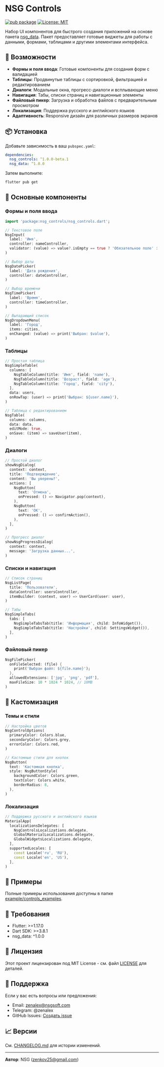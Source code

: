 # NSG Controls

[![pub package](https://img.shields.io/pub/v/nsg_controls.svg)](https://pub.dev/packages/nsg_controls)
[![License: MIT](https://img.shields.io/badge/License-MIT-yellow.svg)](https://opensource.org/licenses/MIT)

Набор UI компонентов для быстрого создания приложений на основе пакета [nsg_data](https://pub.dev/packages/nsg_data). Пакет предоставляет готовые виджеты для работы с данными, формами, таблицами и другими элементами интерфейса.

## 🚀 Возможности

- **Формы и поля ввода**: Готовые компоненты для создания форм с валидацией
- **Таблицы**: Продвинутые таблицы с сортировкой, фильтрацией и редактированием
- **Диалоги**: Модальные окна, прогресс-диалоги и всплывающие меню
- **Навигация**: Табы, списки страниц и навигационные элементы
- **Файловый пикер**: Загрузка и обработка файлов с предварительным просмотром
- **Локализация**: Поддержка русского и английского языков
- **Адаптивность**: Responsive дизайн для различных размеров экранов

## 📦 Установка

Добавьте зависимость в ваш `pubspec.yaml`:

```yaml
dependencies:
  nsg_controls: ^1.0.0-beta.1
  nsg_data: ^1.0.0
```

Затем выполните:

```bash
flutter pub get
```

## 🎯 Основные компоненты

### Формы и поля ввода

```dart
import 'package:nsg_controls/nsg_controls.dart';

// Текстовое поле
NsgInput(
  label: 'Имя',
  controller: nameController,
  validator: (value) => value?.isEmpty == true ? 'Обязательное поле' : null,
)

// Выбор даты
NsgDatePicker(
  label: 'Дата рождения',
  controller: dateController,
)

// Выбор времени
NsgTimePicker(
  label: 'Время',
  controller: timeController,
)

// Выпадающий список
NsgDropdownMenu(
  label: 'Город',
  items: cities,
  onChanged: (value) => print('Выбран: $value'),
)
```

### Таблицы

```dart
// Простая таблица
NsgSimpleTable(
  columns: [
    NsgTableColumn(title: 'Имя', field: 'name'),
    NsgTableColumn(title: 'Возраст', field: 'age'),
    NsgTableColumn(title: 'Город', field: 'city'),
  ],
  data: users,
  onRowTap: (user) => print('Выбран: ${user.name}'),
)

// Таблица с редактированием
NsgTable(
  columns: columns,
  data: data,
  editMode: true,
  onSave: (item) => saveUser(item),
)
```

### Диалоги

```dart
// Простой диалог
showNsgDialog(
  context: context,
  title: 'Подтверждение',
  content: 'Вы уверены?',
  actions: [
    NsgButton(
      text: 'Отмена',
      onPressed: () => Navigator.pop(context),
    ),
    NsgButton(
      text: 'ОК',
      onPressed: () => confirmAction(),
    ),
  ],
)

// Прогресс диалог
showNsgProgressDialog(
  context: context,
  message: 'Загрузка данных...',
)
```

### Списки и навигация

```dart
// Список страниц
NsgListPage(
  title: 'Пользователи',
  dataController: usersController,
  itemBuilder: (context, user) => UserCard(user: user),
)

// Табы
NsgSimpleTabs(
  tabs: [
    NsgSimpleTabsTab(title: 'Информация', child: InfoWidget()),
    NsgSimpleTabsTab(title: 'Настройки', child: SettingsWidget()),
  ],
)
```

### Файловый пикер

```dart
NsgFilePicker(
  onFileSelected: (file) {
    print('Выбран файл: ${file.name}');
  },
  allowedExtensions: ['jpg', 'png', 'pdf'],
  maxFileSize: 10 * 1024 * 1024, // 10MB
)
```

## 🎨 Кастомизация

### Темы и стили

```dart
// Настройка цветов
NsgControlOptions(
  primaryColor: Colors.blue,
  secondaryColor: Colors.grey,
  errorColor: Colors.red,
)

// Кастомные стили для кнопок
NsgButton(
  text: 'Кастомная кнопка',
  style: NsgButtonStyle(
    backgroundColor: Colors.green,
    textColor: Colors.white,
    borderRadius: 8,
  ),
)
```

### Локализация

```dart
// Поддержка русского и английского языков
MaterialApp(
  localizationsDelegates: [
    NsgControlsLocalizations.delegate,
    GlobalMaterialLocalizations.delegate,
    GlobalWidgetsLocalizations.delegate,
  ],
  supportedLocales: [
    const Locale('ru', 'RU'),
    const Locale('en', 'US'),
  ],
)
```

## 📱 Примеры

Полные примеры использования доступны в папке [example/controls_examples](example/controls_examples/).

## 🔧 Требования

- Flutter: >=1.17.0
- Dart SDK: >=3.8.1
- nsg_data: ^1.0.0

## 📄 Лицензия

Этот проект лицензирован под MIT License - см. файл [LICENSE](LICENSE) для деталей.

## 🤝 Поддержка

Если у вас есть вопросы или предложения:

- Email: zenalex@nsgsoft.com
- Telegram: @zenalex
- GitHub Issues: [Создать issue](https://github.com/zenalex/nsg_controls/issues)

## 📈 Версии

См. [CHANGELOG.md](CHANGELOG.md) для истории изменений.

---

**Автор**: NSG (zenkov25@gmail.com)
